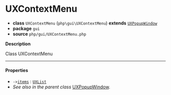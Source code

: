 # UXContextMenu

- **class** `UXContextMenu` (`php\gui\UXContextMenu`) **extends** [`UXPopupWindow`](https://github.com/VenityStudio/android/tree/master/jphp-android-ext/api-docs/classes/php/gui/UXPopupWindow.md)
- **package** `gui`
- **source** `php/gui/UXContextMenu.php`

**Description**

Class UXContextMenu

---

#### Properties

- `->`[`items`](#prop-items) : [`UXList`](https://github.com/VenityStudio/android/tree/master/jphp-android-ext/api-docs/classes/php/gui/UXList.md)
- *See also in the parent class* [UXPopupWindow](https://github.com/VenityStudio/android/tree/master/jphp-android-ext/api-docs/classes/php/gui/UXPopupWindow.md).